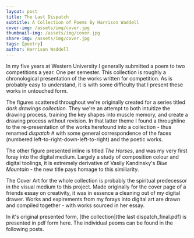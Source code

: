 ```yaml
---
layout: post
title: The Last Dispatch
subtitle: A Collection of Poems By Harrison Waddell
cover-img: /assets/img/cover.jpg
thumbnail-img: /assets/img/cover.jpg
share-img: /assets/img/cover.jpg
tags: [poetry]
author: Harrison Waddell
---
```


In my five years at Western University I generally submitted a poem to two competitions a year. One per semester. This collection is roughly a chronological presentation of the works written for competition. As is probably easy to understand, it is with some difficulty that I present these works in untouched form. 

The figures scattered throughout we're originally created for a series titled *dark drawings collection*. They we're an attempt to both intuitize the drawing process, training the key shapes into muscle memory, and create a drawing process without revision. In that latter theme I found a throughline to the re-presentation of the works herefound into a collection - thus renamed *dispatch* *#* with some general correspondence of the faces (numbered left-to-right-down-left-to-right) and the poetic works. 

The other figure presented inline is titled *The Horses*, and was my very first foray into the digital medium. Largely a study of composition colour and digital toolings, it is extremely derivative of Vasily Kandinsky's *Blue Mountain* - the new title pays homage to this similiarity.

The Cover Art for the whole collection is probably the spiritual predecessor in the visual medium to this project. Made originally for the cover page of a friends essay on creativity, it was in essence a cleaning out of my digital drawer. Works and expirements from my forays into digital art are drawn and compiled together - with works sourced in her essay. 

In it's original presented form, [the collection](the last dispatch_final.pdf) is presented in pdf form here. The individual peoms can be found in the following posts.   
